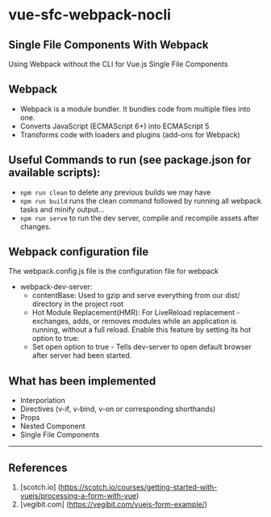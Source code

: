 # vue-sfc-webpack-nocli

Single File Components With Webpack
-----------------------------------

Using Webpack without the CLI for Vue.js Single File Components

Webpack
-------
- Webpack is a module bundler. It bundles code from multiple files into one.
- Converts JavaScript (ECMAScript 6+) into ECMAScript 5
- Transforms code with loaders and plugins (add-ons for Webpack)

Useful Commands to run (see package.json for available scripts):
----------------------------------------------------------------
- `npm run clean` to delete any previous builds we may have
- `npm run build` runs the clean command followed by running all webpack tasks and minify output...
- `npm run serve` to run the dev server, compile and recompile assets after changes.

Webpack configuration file
--------------------------
The webpack.config.js file is the configuration file for webpack

* webpack-dev-server:
  * contentBase: Used to gzip and serve everything from our dist/ directory in the project root
  * Hot Module Replacement(HMR): For LiveReload replacement - exchanges, adds, or removes modules while an application is running, without a full reload. Enable this feature by setting its hot option to true:
  * Set open option to true - Tells dev-server to open default browser after server had been started.

## What has been implemented
* Interporlation
* Directives (v-if, v-bind, v-on or corresponding shorthands)
* Props
* Nested Component
* Single File Components

<hr>

## References

1. [scotch.io] (https://scotch.io/courses/getting-started-with-vuejs/processing-a-form-with-vue)
2. [vegibit.com] (https://vegibit.com/vuejs-form-example/)
